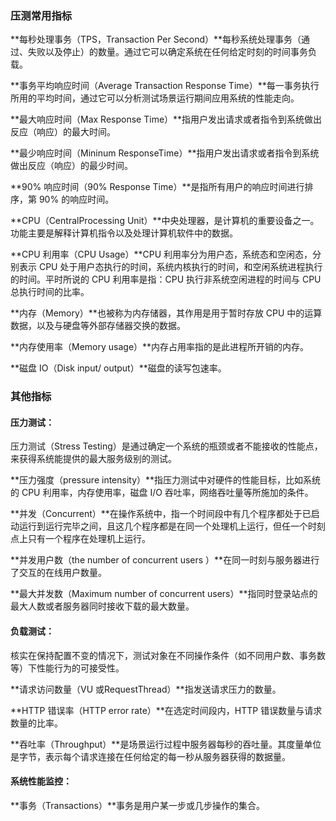 ### 压测常用指标

**每秒处理事务（TPS，Transaction Per Second）**每秒系统处理事务（通过、失败以及停止）的数量。通过它可以确定系统在任何给定时刻的时间事务负载。

**事务平均响应时间（Average Transaction Response Time）**每一事务执行所用的平均时间，通过它可以分析测试场景运行期间应用系统的性能走向。

 **最大响应时间（Max Response Time）**指用户发出请求或者指令到系统做出反应（响应）的最大时间。


**最少响应时间（Mininum ResponseTime）**指用户发出请求或者指令到系统做出反应（响应）的最少时间。

**90% 响应时间（90% Response Time）**是指所有用户的响应时间进行排序，第 90% 的响应时间。

**CPU（CentralProcessing Unit）**中央处理器，是计算机的重要设备之一。功能主要是解释计算机指令以及处理计算机软件中的数据。

**CPU 利用率（CPU Usage）**CPU 利用率分为用户态，系统态和空闲态，分别表示 CPU 处于用户态执行的时间，系统内核执行的时间，和空闲系统进程执行的时间。平时所说的 CPU 利用率是指：CPU 执行非系统空闲进程的时间与 CPU 总执行时间的比率。

**内存（Memory）**也被称为内存储器，其作用是用于暂时存放 CPU 中的运算数据，以及与硬盘等外部存储器交换的数据。

**内存使用率（Memory usage）**内存占用率指的是此进程所开销的内存。

**磁盘 IO（Disk input/ output）**磁盘的读写包速率。

### 其他指标
#### 压力测试：
压力测试（Stress Testing）是通过确定一个系统的瓶颈或者不能接收的性能点，来获得系统能提供的最大服务级别的测试。

**压力强度（pressure intensity）**指压力测试中对硬件的性能目标，比如系统的 CPU 利用率，内存使用率，磁盘 I/O 吞吐率，网络吞吐量等所施加的条件。

**并发（Concurrent）**在操作系统中，指一个时间段中有几个程序都处于已启动运行到运行完毕之间，且这几个程序都是在同一个处理机上运行，但任一个时刻点上只有一个程序在处理机上运行。

**并发用户数（the number of concurrent users ）**在同一时刻与服务器进行了交互的在线用户数量。

**最大并发数（Maximum number of concurrent users）**指同时登录站点的最大人数或者服务器同时接收下载的最大数量。

#### 负载测试：
核实在保持配置不变的情况下，测试对象在不同操作条件（如不同用户数、事务数等）下性能行为的可接受性。

**请求访问数量（VU 或RequestThread）**指发送请求压力的数量。

**HTTP 错误率（HTTP error rate）**在选定时间段内，HTTP 错误数量与请求数量的比率。

**吞吐率（Throughput）**是场景运行过程中服务器每秒的吞吐量。其度量单位是字节，表示每个请求连接在任何给定的每一秒从服务器获得的数据量。

#### 系统性能监控：
**事务（Transactions）**事务是用户某一步或几步操作的集合。